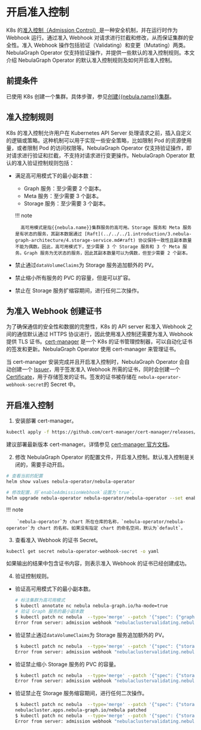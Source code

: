 # 开启准入控制

K8s 的[准入控制（Admission Control）](https://kubernetes.io/docs/reference/access-authn-authz/extensible-admission-controllers/)是一种安全机制，并在运行时作为 Webhook 运行。通过准入 Webhook 对请求进行拦截和修改，从而保证集群的安全性。准入 Webhook 操作包括验证（Validating）和变更（Mutating）两类。NebulaGraph Operator 仅支持验证操作，并提供一些默认的准入控制规则。本文介绍 NebulaGraph Operator 的默认准入控制规则及如何开启准入控制。

## 前提条件

已使用 K8s 创建一个集群。具体步骤，参见[创建{{nebula.name}}集群](../4.1.installation/4.1.1.cluster-install.md)。

## 准入控制规则

K8s 的准入控制允许用户在 Kubernetes API Server 处理请求之前，插入自定义的逻辑或策略。这种机制可以用于实现一些安全策略，比如限制 Pod 的资源使用量，或者限制 Pod 的访问权限等。NebulaGraph Operator 仅支持验证操作，即对请求进行验证和拦截，不支持对请求进行变更操作。NebulaGraph Operator 默认的准入验证控制规则包括：

- 满足高可用模式下的最小副本数：
  
  - Graph 服务：至少需要 2 个副本。
  - Meta 服务：至少需要 3 个副本。
  - Storage 服务：至少需要 3 个副本。

  !!! note

        高可用模式是指{{nebula.name}}集群服务的高可用。Storage 服务和 Meta 服务是有状态的服务，其副本数据通过 [Raft](../../../1.introduction/3.nebula-graph-architecture/4.storage-service.md#raft) 协议保持一致性且副本数量不能为偶数。因此，高可用模式下，至少需要 3 个 Storage 服务和 3 个 Meta 服务。Graph 服务为无状态的服务，因此其副本数量可以为偶数，但至少需要 2 个副本。

- 禁止通过`dataVolumeClaims`为 Storage 服务追加额外的 PV。

- 禁止缩小所有服务的 PVC 的容量，但是可以扩容。

- 禁止在 Storage 服务扩缩容期间，进行任何二次操作。

## 为准入 Webhook 创建证书

为了确保通信的安全性和数据的完整性，K8s 的 API server 和准入 Webhook 之间的通信默认通过 HTTPS 协议进行，因此使用准入控制还需要为准入 Webhook 提供 TLS 证书。[cert-manager](https://cert-manager.io/docs/) 是一个 K8s 的证书管理控制器，可以自动化证书的签发和更新。NebulaGraph Operator 使用 cert-manager 来管理证书。

当 cert-manager 安装完成并且开启准入控制时，NebulaGraph Operator 会自动创建一个 [Issuer](https://cert-manager.io/docs/concepts/issuer/)，用于签发准入 Webhook 所需的证书，同时会创建一个 [Certificate](https://cert-manager.io/docs/concepts/certificate/)，用于存储签发的证书。签发的证书被存储在
`nebula-operator-webhook-secret`的 Secret 中。

## 开启准入控制

1. 安装部署 cert-manager。

  ```bash
  kubectl apply -f https://github.com/cert-manager/cert-manager/releases/download/v1.13.1/cert-manager.yaml
  ```

  建议部署最新版本 cert-manager。详情参见 [cert-manager 官方文档](https://cert-manager.io/docs/installation/)。

2. 修改 NebulaGraph Operator 的配置文件，开启准入控制。默认准入控制是关闭的，需要手动开启。

  ```bash
  # 查看当前的配置
  helm show values nebula-operator/nebula-operator 
  ```

  ```bash
  # 修改配置，将`enableAdmissionWebhook`设置为`true`。
  helm upgrade nebula-operator nebula-operator/nebula-operator --set enableAdmissionWebhook=true 
  ```

  !!! note

        `nebula-operator`为 chart 所在仓库的名称，`nebula-operator/nebula-operator`为 chart 的名称。如果没有指定 chart 的命名空间，默认为`default`。

3. 查看准入 Webhook 的证书 Secret。

  ```bash
  kubectl get secret nebula-operator-webhook-secret -o yaml
  ```

  如果输出的结果中包含证书内容，则表示准入 Webhook 的证书已经创建成功。

4. 验证控制规则。

  - 验证高可用模式下的最小副本数。

    ```bash
    # 标注集群为高可用模式
    $ kubectl annotate nc nebula nebula-graph.io/ha-mode=true
    # 验证 Graph 服务的最小副本数
    $ kubectl patch nc nebula  --type='merge' --patch '{"spec": {"graphd": {"replicas":1}}}'
    Error from server: admission webhook "nebulaclustervalidating.nebula-graph.io" denied the request: spec.graphd.replicas: Invalid value: 1: should be at least 2 in HA mode
    ```

  - 验证禁止通过`dataVolumeClaims`为 Storage 服务追加额外的 PV。

    ```bash
    $ kubectl patch nc nebula  --type='merge' --patch '{"spec": {"storaged": {"dataVolumeClaims":[{"resources": {"requests": {"storage": "2Gi"}}, "storageClassName": "local-path"},{"resources": {"requests": {"storage": "3Gi"}}, "storageClassName": "fask-disks"}]}}}'
    Error from server: admission webhook "nebulaclustervalidating.nebula-graph.io" denied the request: spec.storaged.dataVolumeClaims: Forbidden: storaged dataVolumeClaims is immutable
    ```

  - 验证禁止缩小 Storage 服务的 PVC 的容量。

    ```bash
    $ kubectl patch nc nebula  --type='merge' --patch '{"spec": {"storaged": {"dataVolumeClaims":[{"resources": {"requests": {"storage": "1Gi"}}, "storageClassName": "fast-disks"}]}}}'
    Error from server: admission webhook "nebulaclustervalidating.nebula-graph.io" denied the request: spec.storaged.dataVolumeClaims: Invalid value: resource.Quantity{i:resource.int64Amount{value:1073741824, scale:0}, d:resource.infDecAmount{Dec:(*inf.Dec)(nil)}, s:"1Gi", Format:"BinarySI"}: data volume size can only be increased
    ```

  - 验证禁止在 Storage 服务缩容期间，进行任何二次操作。

    ```bash
    $ kubectl patch nc nebula  --type='merge' --patch '{"spec": {"storaged": {"replicas": 5}}}'
    nebulacluster.apps.nebula-graph.io/nebula patched
    $ kubectl patch nc nebula  --type='merge' --patch '{"spec": {"storaged": {"replicas": 3}}}'
    Error from server: admission webhook "nebulaclustervalidating.nebula-graph.io" denied the request: [spec.storaged: Forbidden: field is immutable while in ScaleOut phase, spec.storaged.replicas: Invalid value: 3: field is immutable while not in Running phase]
    ```